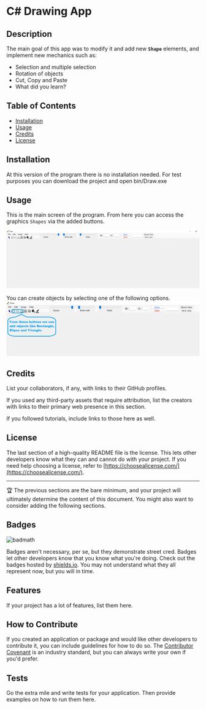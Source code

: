 # C# Drawing App

## Description

The main goal of this app was to modify it and add new **`Shape`** elements, and implement new mechanics such as:

- Selection and multiple selection
- Rotation of objects
- Cut, Copy and Paste
- What did you learn?

## Table of Contents

- [Installation](#installation)
- [Usage](#usage)
- [Credits](#credits)
- [License](#license)

## Installation

At this version of the program there is no installation needed. For test purposes you can download the project and open bin/Draw.exe

## Usage

This is the main screen of the program. From here you can access the graphics `Shapes` via the added buttons. 

![alt text](assets/images/DrawApp.png)

You can create objects by selecting one of the following options.
![alt text](assets/images/DrawAppObjectOptions.png)

## Credits

List your collaborators, if any, with links to their GitHub profiles.

If you used any third-party assets that require attribution, list the creators with links to their primary web presence in this section.

If you followed tutorials, include links to those here as well.

## License

The last section of a high-quality README file is the license. This lets other developers know what they can and cannot do with your project. If you need help choosing a license, refer to [https://choosealicense.com/](https://choosealicense.com/).

---

🏆 The previous sections are the bare minimum, and your project will ultimately determine the content of this document. You might also want to consider adding the following sections.

## Badges

![badmath](https://img.shields.io/github/languages/top/lernantino/badmath)

Badges aren't necessary, per se, but they demonstrate street cred. Badges let other developers know that you know what you're doing. Check out the badges hosted by [shields.io](https://shields.io/). You may not understand what they all represent now, but you will in time.

## Features

If your project has a lot of features, list them here.

## How to Contribute

If you created an application or package and would like other developers to contribute it, you can include guidelines for how to do so. The [Contributor Covenant](https://www.contributor-covenant.org/) is an industry standard, but you can always write your own if you'd prefer.

## Tests

Go the extra mile and write tests for your application. Then provide examples on how to run them here.
